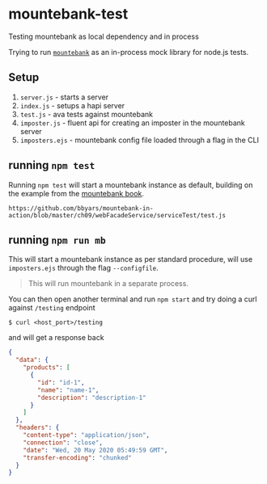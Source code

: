 # mountebank-test
Testing mountebank as local dependency and in process

Trying to run [`mountebank`](http://www.mbtest.org/) as an in-process mock library for node.js tests.

## Setup

1. `server.js` - starts a server
2. `index.js` - setups a hapi server
3. `test.js` - ava tests against mountebank
4. `imposter.js` - fluent api for creating an imposter in the mountebank server
5. `imposters.ejs` - mountebank config file loaded through a flag in the CLI

## running `npm test`

Running `npm test` will start a mountebank instance as default, building on the example from the [mountebank book](https://www.manning.com/books/testing-microservices-with-mountebank).

```
https://github.com/bbyars/mountebank-in-action/blob/master/ch09/webFacadeService/serviceTest/test.js
```

## running `npm run mb`

This will start a mountebank instance as per standard procedure, will use `imposters.ejs` through the flag `--configfile`.

> This will run mountebank in a separate process.

You can then open another terminal and run `npm start` and try doing a curl against `/testing` endpoint

```
$ curl <host_port>/testing
```

and will get a response back

```json
{
  "data": {
    "products": [
      {
        "id": "id-1",
        "name": "name-1",
        "description": "description-1"
      }
    ]
  },
  "headers": {
    "content-type": "application/json",
    "connection": "close",
    "date": "Wed, 20 May 2020 05:49:59 GMT",
    "transfer-encoding": "chunked"
  }
}
```